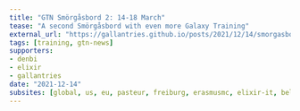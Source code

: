 ```yaml
---
title: "GTN Smörgåsbord 2: 14-18 March"
tease: "A second Smörgåsbord with even more Galaxy Training"
external_url: "https://gallantries.github.io/posts/2021/12/14/smorgasbord2-tapas/"
tags: [training, gtn-news]
supporters:
- denbi
- elixir
- gallantries
date: "2021-12-14"
subsites: [global, us, eu, pasteur, freiburg, erasmusmc, elixir-it, belgium, genouest]
---
```

